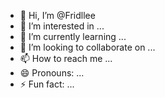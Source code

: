 - 👋 Hi, I’m @Fridllee
- 👀 I’m interested in ...
- 🌱 I’m currently learning ...
- 💞️ I’m looking to collaborate on ...
- 📫 How to reach me ...
- 😄 Pronouns: ...
- ⚡ Fun fact: ...

<!---
Fridllee/Fridllee is a ✨ special ✨ repository because its `README.md` (this file) appears on your GitHub profile.
You can click the Preview link to take a look at your changes.
--->
